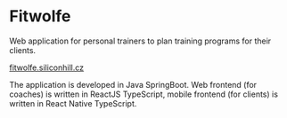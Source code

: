 # Fitwolfe

Web application for personal trainers to plan training programs for their clients.

[fitwolfe.siliconhill.cz](https://fitwolfe.siliconhill.cz)

The application is developed in Java SpringBoot. Web frontend (for coaches) is written in ReactJS TypeScript, mobile frontend (for clients) is written in React Native TypeScript.
